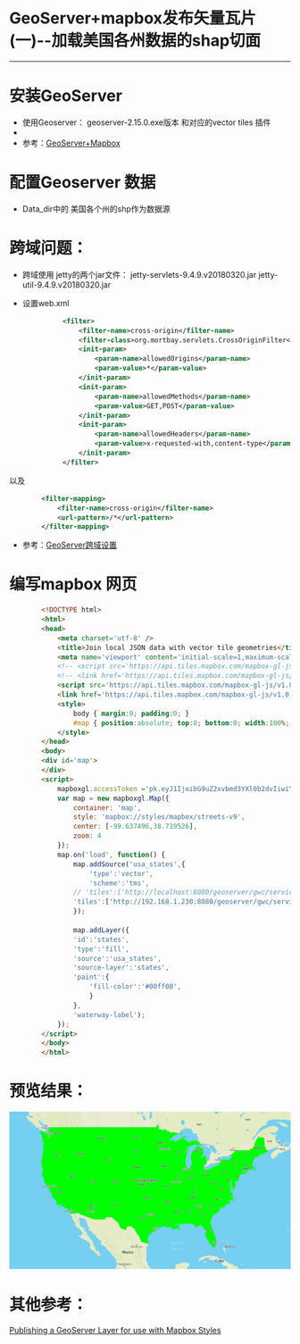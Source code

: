 # GeoServer+mapbox发布矢量瓦片(一)--加载美国各州数据的shap切面
---
# 安装GeoServer
- 使用Geoserver： geoserver-2.15.0.exe版本 和对应的vector tiles 插件 
- 
- 参考：[GeoServer+Mapbox](https://www.jianshu.com/p/fae87fef8ad0)
# 配置Geoserver 数据
 - Data_dir中的 美国各个州的shp作为数据源

# 跨域问题：
- 跨域使用 jetty的两个jar文件： jetty-servlets-9.4.9.v20180320.jar jetty-util-9.4.9.v20180320.jar

- 设置web.xml 
  ```xml
            <filter>
                <filter-name>cross-origin</filter-name>
                <filter-class>org.mortbay.servlets.CrossOriginFilter</filter-class>
                <init-param>
                    <param-name>allowedOrigins</param-name>
                    <param-value>*</param-value>
                </init-param>
                <init-param>
                    <param-name>allowedMethods</param-name>
                    <param-value>GET,POST</param-value>
                </init-param>
                <init-param>
                    <param-name>allowedHeaders</param-name>
                    <param-value>x-requested-with,content-type</param-value>
                </init-param>
            </filter>

以及

```xml
        <filter-mapping>
            <filter-name>cross-origin</filter-name>
            <url-pattern>/*</url-pattern>
        </filter-mapping>
```

- 参考：[GeoServer跨域设置](https://blog.csdn.net/mengdong_zy/article/details/51784781)


# 编写mapbox 网页

```html
        <!DOCTYPE html>
        <html>
        <head>
            <meta charset='utf-8' />
            <title>Join local JSON data with vector tile geometries</title>
            <meta name='viewport' content='initial-scale=1,maximum-scale=1,user-scalable=no' />
            <!-- <script src='https://api.tiles.mapbox.com/mapbox-gl-js/v0.54.0/mapbox-gl.js'></script> -->
            <!-- <link href='https://api.tiles.mapbox.com/mapbox-gl-js/v0.54.0/mapbox-gl.css' rel='stylesheet' /> -->
            <script src='https://api.tiles.mapbox.com/mapbox-gl-js/v1.0.0/mapbox-gl.js'></script>
            <link href='https://api.tiles.mapbox.com/mapbox-gl-js/v1.0.0/mapbox-gl.css' rel='stylesheet' />
            <style>
                body { margin:0; padding:0; }
                #map { position:absolute; top:0; bottom:0; width:100%; }
            </style>
        </head>
        <body>
        <div id='map'>
        </div>
        <script>
            mapboxgl.accessToken ='pk.eyJ1IjoibG9uZ2xvbmd3YXl0b2dvIiwiYSI6ImNqdnZ6OWV6cTFnY240NG9nbmxnc2k5dTkifQ.hsbNl4QUNyn46nfbztiFpw';
            var map = new mapboxgl.Map({
                container: 'map', 
                style: 'mapbox://styles/mapbox/streets-v9', 
                center: [-99.637496,38.719526], 
                zoom: 4
            });
            map.on('load', function() {
                map.addSource('usa_states',{
                    'type':'vector',
                    'scheme':'tms',
                // 'tiles':['http://localhost:8080/geoserver/gwc/service/tms/1.0.0/myTest%3AbigBuildings@EPSG:900913@pbf/{z}/{x}/{y}.pbf']
                'tiles':['http://192.168.1.230:8080/geoserver/gwc/service/tms/1.0.0/mapbox%3Astates@EPSG%3A900913@pbf/{z}/{x}/{y}.pbf']
                });

                map.addLayer({
                'id':'states',
                'type':'fill',
                'source':'usa_states',
                'source-layer':'states',
                'paint':{
                    'fill-color':'#00ff00',
                    }
                },
                'waterway-label');
            });
        </script>
        </body>
        </html>

```

# 预览结果：
![](./preview.png)
# 其他参考：
 [Publishing a GeoServer Layer for use with Mapbox Styles](https://docs.geoserver.org/latest/en/user/styling/mbstyle/source.html)


